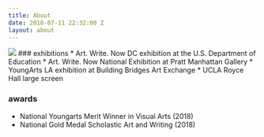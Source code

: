 ```yaml
---
title: About
date: 2018-07-11 22:32:00 Z
layout: about
---
```


<img src="/uploads/hi-6237a3.jpg" >
### exhibitions
* Art. Write. Now DC exhibition at the U.S. Department of Education
* Art. Write. Now National Exhibition at Pratt Manhattan Gallery
* YoungArts LA exhibition at Building Bridges Art Exchange
* UCLA Royce Hall large screen

### awards
* National Youngarts Merit Winner in Visual Arts (2018)
* National Gold Medal Scholastic Art and Writing (2018)
